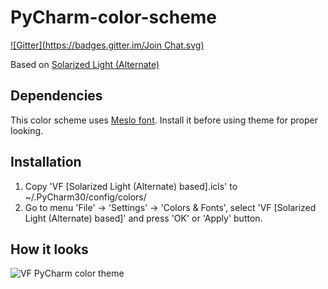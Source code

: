 PyCharm-color-scheme
====================
[![Gitter](https://badges.gitter.im/Join Chat.svg)](https://gitter.im/VFedyk/PyCharm-color-scheme?utm_source=badge&utm_medium=badge&utm_campaign=pr-badge&utm_content=badge)

Based on [Solarized Light (Alternate)](http://ideacolorthemes.org/themes/83/)

## Dependencies
This color scheme uses [Meslo font](https://github.com/andreberg/Meslo-Font). Install it before using theme for proper looking.

## Installation
1. Copy 'VF [Solarized Light (Alternate) based].icls' to ~/.PyCharm30/config/colors/
2. Go to menu 'File' -> 'Settings' -> 'Colors & Fonts', select 'VF [Solarized Light (Alternate) based]' and press 'OK' or 'Apply' button. 

## How it looks
![VF PyCharm color theme](https://camo.githubusercontent.com/2e93e871e546127a106bbd2e6e158f46ce476e43/687474703a2f2f692e696d6775722e636f6d2f334a6b324b47762e706e67)
